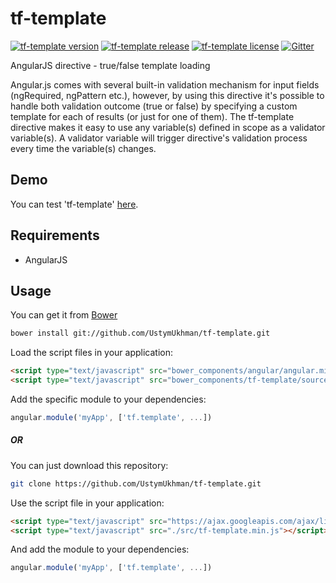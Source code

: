 # tf-template

[![tf-template version](https://img.shields.io/badge/bower-v1.0.0-blue.svg)](https://github.com/UstymUkhman/tf-template/blob/master/README.md)
[![tf-template release](https://img.shields.io/github/release/qubyte/rubidium.svg)](https://github.com/UstymUkhman/tf-template/tree/master)
[![tf-template license](https://img.shields.io/packagist/l/doctrine/orm.svg)](https://github.com/UstymUkhman/tf-template/blob/master/LICENSE)
[![Gitter](https://badges.gitter.im/Join%20Chat.svg)](https://gitter.im/UstymUkhman/tf-template?utm_source=badge&utm_medium=badge&utm_campaign=pr-badge)

AngularJS directive - true/false template loading

Angular.js comes with several built-in validation mechanism for input fields (ngRequired, ngPattern etc.), however, by using this directive
it's possible to handle both validation outcome (true or false) by specifying a custom template for each of results (or just for one of them). 
The tf-template directive makes it easy to use any variable(s) defined in scope as a validator variable(s). A validator variable will trigger
directive's validation process every time the variable(s) changes.

## Demo

You can test 'tf-template' [here](http://ustymukhman.github.io/tf-template/index.html).


## Requirements

- AngularJS


## Usage

You can get it from [Bower](http://bower.io/)

```sh
bower install git://github.com/UstymUkhman/tf-template.git
```

Load the script files in your application:

```html
<script type="text/javascript" src="bower_components/angular/angular.min.js"></script>
<script type="text/javascript" src="bower_components/tf-template/source/tf-template.min.js"></script>
```

Add the specific module to your dependencies:

```javascript
angular.module('myApp', ['tf.template', ...])
```

##### OR

You can just download this repository:

```sh
git clone https://github.com/UstymUkhman/tf-template.git
```

Use the script file in your application:

```html
<script type="text/javascript" src="https://ajax.googleapis.com/ajax/libs/angularjs/1.4.7/angular.min.js"></script>
<script type="text/javascript" src="./src/tf-template.min.js"></script>
```

And add the module to your dependencies:

```javascript
angular.module('myApp', ['tf.template', ...])
```
